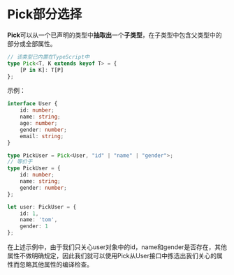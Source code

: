 # Pick部分选择

**Pick**可以从一个已声明的类型中**抽取出**一个**子类型**，在子类型中包含父类型中的部分或全部属性。

```typescript
// 该类型已内置在TypeScript中
type Pick<T, K extends keyof T> = {
    [P in K]: T[P]
};
```

示例：

```typescript
interface User {
    id: number;
    name: string;
    age: number;
    gender: number;
    email: string;
}

type PickUser = Pick<User, "id" | "name" | "gender">;
// 等价于
type PickUser = {
    id: number;
    name: string;
    gender: number;
};

let user: PickUser = {
    id: 1,
    name: 'tom',
    gender: 1
};
```

在上述示例中，由于我们只关心user对象中的id，name和gender是否存在，其他属性不做明确规定，因此我们就可以使用Pick从User接口中拣选出我们关心的属性而忽略其他属性的编译检查。

